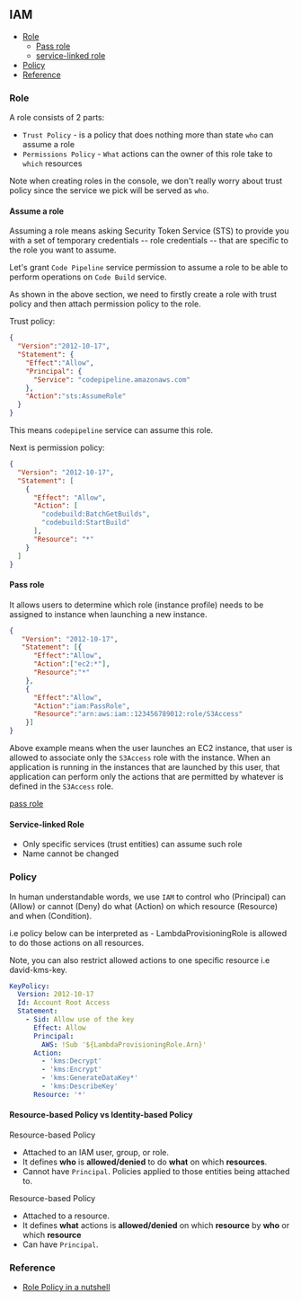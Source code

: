 ## IAM

- [Role](#role)
  - [Pass role](#pass-role)
  - [service-linked role](#service-linked-role)
- [Policy](#policy)
- [Reference](#reference)

### Role

A role consists of 2 parts:

- `Trust Policy` - is a policy that does nothing more than state `who` can assume a role
- `Permissions Policy` - `What` actions can the owner of this role take to `which` resources

Note when creating roles in the console, we don't really worry about trust policy since the service we pick will be served as `who`.

#### Assume a role

Assuming a role means asking Security Token Service (STS) to provide you with a set of temporary credentials -- role credentials -- that are specific to the role you want to assume.

Let's grant `Code Pipeline` service permission to assume a role to be able to perform operations on `Code Build` service.

As shown in the above section, we need to firstly create a role with trust policy and then attach permission policy to the role.

Trust policy:
```json
{
  "Version":"2012-10-17",
  "Statement": {
    "Effect":"Allow",
    "Principal": {
      "Service": "codepipeline.amazonaws.com"
    },
    "Action":"sts:AssumeRole"
  }
}
```

This means `codepipeline` service can assume this role.

Next is permission policy:

```json
{
  "Version": "2012-10-17",
  "Statement": [
    {
      "Effect": "Allow",
      "Action": [
        "codebuild:BatchGetBuilds",
        "codebuild:StartBuild"
      ],
      "Resource": "*"
    }
  ]
}
```

#### Pass role

It allows users to determine which role (instance profile) needs to be assigned to instance when launching a new instance.

```json
{
   "Version": "2012-10-17",
   "Statement": [{
      "Effect":"Allow",
      "Action":["ec2:*"],
      "Resource":"*"
    },
    {
      "Effect":"Allow",
      "Action":"iam:PassRole",
      "Resource":"arn:aws:iam::123456789012:role/S3Access"
    }]
}
```

Above example means when the user launches an EC2 instance, that user is allowed to associate only the `S3Access` role with the instance. When an application is running in the instances that are launched by this user, that application can perform only the actions that are permitted by whatever is defined in the `S3Access` role.

[pass role](https://aws.amazon.com/blogs/security/granting-permission-to-launch-ec2-instances-with-iam-roles-passrole-permission/)

#### Service-linked Role

- Only specific services (trust entities) can assume such role
- Name cannot be changed

### Policy

In human understandable words, we use `IAM` to control who (Principal) can (Allow) or cannot (Deny) do what (Action) on which resource (Resource) and when (Condition).

i.e policy below can be interpreted as - LambdaProvisioningRole is allowed to do those actions on all resources.

Note, you can also restrict allowed actions to one specific resource i.e david-kms-key.

```yml
KeyPolicy:
  Version: 2012-10-17
  Id: Account Root Access
  Statement:
    - Sid: Allow use of the key
      Effect: Allow
      Principal:
        AWS: !Sub '${LambdaProvisioningRole.Arn}'
      Action:
        - 'kms:Decrypt'
        - 'kms:Encrypt'
        - 'kms:GenerateDataKey*'
        - 'kms:DescribeKey'
      Resource: '*'
```

#### Resource-based Policy vs Identity-based Policy

Resource-based Policy

- Attached to an IAM user, group, or role.
- It defines **who** is **allowed/denied** to do **what** on which **resources**.
- Cannot have `Principal`. Policies applied to those entities being attached to.

Resource-based Policy

- Attached to a resource.
- It defines **what** actions is **allowed/denied** on which **resource** by **who** or which **resource**
- Can have `Principal`.

### Reference

- [Role Policy in a nutshell](https://start.jcolemorrison.com/aws-iam-policies-in-a-nutshell/)

